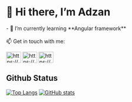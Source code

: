 <h1 align="left">👋 Hi there, I’m Adzan</h1>
- 🌱 I’m currently learning **Angular framework**
<br/><br/>
📫 Get in touch with me:
<p align="left">
<a href="https://dev.to/adzandev" target="blank"><img align="center" src="https://raw.githubusercontent.com/rahuldkjain/github-profile-readme-generator/master/src/images/icons/Social/devto.svg" alt="https://dev.to/adzandev" height="30" width="40" /></a>
<a href="https://fb.com/m adzan" target="blank"><img align="center" src="https://raw.githubusercontent.com/rahuldkjain/github-profile-readme-generator/master/src/images/icons/Social/facebook.svg" alt="https://web.facebook.com/m adzan" height="30" width="40" /></a>
<a href="https://instagram.com/a.jann26" target="blank"><img align="center" src="https://raw.githubusercontent.com/rahuldkjain/github-profile-readme-generator/master/src/images/icons/Social/instagram.svg" alt="https://www.instagram.com/a.jann26" height="30" width="40" /></a>
</p>

## Github Status
[![Top Langs](https://github-readme-stats.vercel.app/api/top-langs/?username=Adzan-kq\&bg_color=30,e96443,904e95\&title_color=fff\&text_color=fff&layout=compact)](https://github.com/Adzan-kq)
[![GitHub stats](https://github-readme-stats.vercel.app/api?username=Adzan-kq\&bg_color=30,e96443,904e95\&title_color=fff\&text_color=fff&hide=stars&rank_icon=github)](https://github.com/Adzan-kq)
